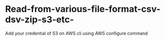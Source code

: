 # Read-from-various-file-format-csv-dsv-zip-s3-etc-

Add your credential of S3 on AWS cli using AWS configure command
